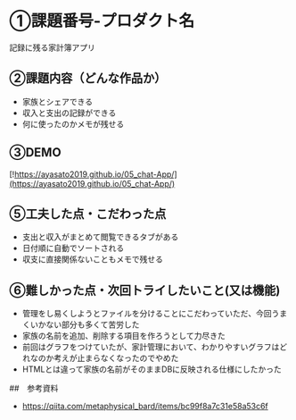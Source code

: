 # ①課題番号-プロダクト名
記録に残る家計簿アプリ

## ②課題内容（どんな作品か）

- 家族とシェアできる
- 収入と支出の記録ができる
- 何に使ったのかメモが残せる

## ③DEMO

[!https://ayasato2019.github.io/05_chat-App/](https://ayasato2019.github.io/05_chat-App/)

## ⑤工夫した点・こだわった点

- 支出と収入がまとめて閲覧できるタブがある
- 日付順に自動でソートされる
- 収支に直接関係ないこともメモで残せる

## ⑥難しかった点・次回トライしたいこと(又は機能)

- 管理をし易くしようとファイルを分けることにこだわっていただ、今回うまくいかない部分も多くて苦労した
- 家族の名前を追加、削除する項目を作ろうとして力尽きた
- 前回はグラフをつけていたが、家計管理において、わかりやすいグラフはどれなのか考えが止まらなくなったのでやめた
- HTMLとは違って家族の名前がそのままDBに反映される仕様にしたかった

##　参考資料
- https://qiita.com/metaphysical_bard/items/bc99f8a7c31e58a53c6f
